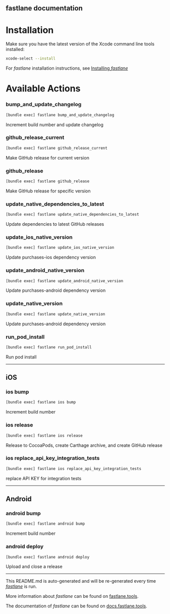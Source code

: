 fastlane documentation
----

# Installation

Make sure you have the latest version of the Xcode command line tools installed:

```sh
xcode-select --install
```

For _fastlane_ installation instructions, see [Installing _fastlane_](https://docs.fastlane.tools/#installing-fastlane)

# Available Actions

### bump_and_update_changelog

```sh
[bundle exec] fastlane bump_and_update_changelog
```

Increment build number and update changelog

### github_release_current

```sh
[bundle exec] fastlane github_release_current
```

Make GitHub release for current version

### github_release

```sh
[bundle exec] fastlane github_release
```

Make GitHub release for specific version

### update_native_dependencies_to_latest

```sh
[bundle exec] fastlane update_native_dependencies_to_latest
```

Update dependencies to latest GitHub releases

### update_ios_native_version

```sh
[bundle exec] fastlane update_ios_native_version
```

Update purchases-ios dependency version

### update_android_native_version

```sh
[bundle exec] fastlane update_android_native_version
```

Update purchases-android dependency version

### update_native_version

```sh
[bundle exec] fastlane update_native_version
```

Update purchases-android dependency version

### run_pod_install

```sh
[bundle exec] fastlane run_pod_install
```

Run pod install

----


## iOS

### ios bump

```sh
[bundle exec] fastlane ios bump
```

Increment build number

### ios release

```sh
[bundle exec] fastlane ios release
```

Release to CocoaPods, create Carthage archive, and create GitHub release

### ios replace_api_key_integration_tests

```sh
[bundle exec] fastlane ios replace_api_key_integration_tests
```

replace API KEY for integration tests

----


## Android

### android bump

```sh
[bundle exec] fastlane android bump
```

Increment build number

### android deploy

```sh
[bundle exec] fastlane android deploy
```

Upload and close a release

----

This README.md is auto-generated and will be re-generated every time [_fastlane_](https://fastlane.tools) is run.

More information about _fastlane_ can be found on [fastlane.tools](https://fastlane.tools).

The documentation of _fastlane_ can be found on [docs.fastlane.tools](https://docs.fastlane.tools).
